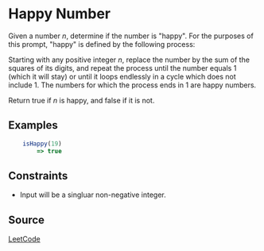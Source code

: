 # Happy Number

Given a number *n*, determine if the number is "happy". For the purposes of this prompt, "happy" is defined by the following process:

Starting with any positive integer *n*, replace the number by the sum of the squares of its digits, and repeat the process until the number equals 1 (which it will stay) or until it loops endlessly in a cycle which does not include 1. The numbers for which the process ends in 1 are happy numbers. 

Return true if *n* is happy, and false if it is not. 

## Examples

```javascript
    isHappy(19)
        => true
```

## Constraints

- Input will be a singluar non-negative integer. 

## Source
[LeetCode](https://leetcode.com/problems/happy-number/)